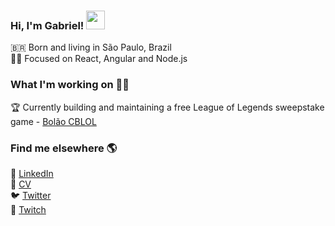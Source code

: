 <h3>Hi, I'm Gabriel! <img src="https://raw.githubusercontent.com/MartinHeinz/MartinHeinz/master/wave.gif" width="30px"></h3>

🇧🇷 Born and living in São Paulo, Brazil <br>
🧑‍💻 Focused on React, Angular and Node.js

### What I'm working on 👨‍💻

🏆 Currently building and maintaining a free League of Legends sweepstake game - [Bolão CBLOL](https://www.bolaocblol.com.br/) <br>

### Find me elsewhere 🌎

💼 [LinkedIn](https://www.linkedin.com/in/gab618) <br>
📄 [CV](https://gab618.github.io/curriculo-html/frontend.html) <br>
🐦 [Twitter](https://twitter.com/ezrealblindado) <br>
🔴 [Twitch](https://twitch.tv/ezrealblindado)
